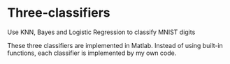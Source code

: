 # Three-classifiers
Use KNN, Bayes and Logistic Regression to classify MNIST digits

These three classifiers are implemented in Matlab. Instead of using built-in functions, each classifier is implemented by my own code.
